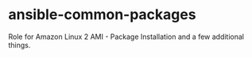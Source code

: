 # ansible-common-packages
Role for Amazon Linux 2 AMI - Package Installation and a few additional things.
